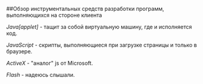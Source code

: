 ##Обзор инструментальных средств разработки программ, выполняющихся на стороне клиента

*Java[applet]* - тащит за собой виртуальную машину, где и исполняется код.

*JavaScript* - скрипты, выполняющиеся при загрузке страницы и только в браузере.

*ActiveX* - "аналог" js от Microsoft.

*Flash* - надеюсь слышали.